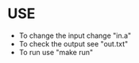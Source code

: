 # USE
- To change the input change "in.a"
- To check the output see "out.txt"
- To run use "make run"